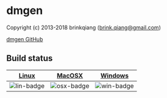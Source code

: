# dmgen


Copyright (c) 2013-2018 brinkqiang (brink.qiang@gmail.com)

[dmgen GitHub](https://github.com/brinkqiang/dmgen)

## Build status
| [Linux][lin-link] | [MacOSX][osx-link] | [Windows][win-link] |
| :---------------: | :----------------: | :-----------------: |
| ![lin-badge]      | ![osx-badge]       | ![win-badge]        |

[lin-badge]: https://travis-ci.org/brinkqiang/dmgen.svg?branch=master "Travis build status"
[lin-link]:  https://travis-ci.org/brinkqiang/dmgen "Travis build status"
[osx-badge]: https://travis-ci.org/brinkqiang/dmgen.svg?branch=master "Travis build status"
[osx-link]:  https://travis-ci.org/brinkqiang/dmgen "Travis build status"
[win-badge]: https://ci.appveyor.com/api/projects/status/github/brinkqiang/dmgen?branch=master&svg=true "AppVeyor build status"
[win-link]:  https://ci.appveyor.com/project/brinkqiang/dmgen "AppVeyor build status"
